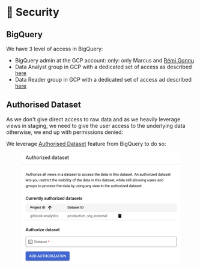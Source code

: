 # 🔐 Security

## BigQuery

We have 3 level of access in BigQuery:

* BigQuery admin at the GCP account: only: only Marcus and [Rémi Gonnu](https://app.gitbook.com/u/k78HeV171BTeNuwBVhZhs24cN1g1 "mention")
* Data Analyst group in GCP with a dedicated set of access as described [here](https://github.com/GitbookIO/data-dbt/blob/master/models/temporary/permissions/permissions\_data\_analyst.sql)
* Data Reader group in GCP with a dedicated set of access ad described [here](https://github.com/GitbookIO/data-dbt/blob/master/models/temporary/permissions/permissions\_data\_reader.sql)

## Authorised Dataset

As we don't give direct access to raw data and as we heavily leverage views in staging, we need to give the user access to the underlying data otherwise, we end up with permissions denied:

We leverage [Authorised Dataset](https://cloud.google.com/bigquery/docs/authorized-datasets) feature from BigQuery to do so:

<figure><img src="../.gitbook/assets/image.png" alt=""><figcaption></figcaption></figure>
